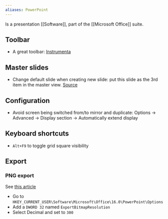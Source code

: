 ```yaml
---
aliases: PowerPoint
---
```

Is a presentation [[Software]], part of the [[Microsoft Office]] suite.
## Toolbar
* A great toolbar: [Instrumenta](https://github.com/iappyx/Instrumenta)
## Master slides
* Change default slide when creating new slide: put this slide as the 3rd item in the master view. [Source](https://superuser.com/questions/548038/change-default-slide-layout-in-powerpoint#637148)
## Configuration
- Avoid screen being switched from/to mirror and duplicate: Options → Advanced → Display section → Automatically extend display
## Keyboard shortcuts
- `Alt+F9` to toggle grid square visibility
## Export
### PNG export
See [this article](https://learn.microsoft.com/en-us/office/troubleshoot/powerpoint/change-export-slide-resolution)
- Go to `HKEY_CURRENT_USER\Software\Microsoft\Office\16.0\PowerPoint\Options`
- Add a `DWORD 32` named `ExportBitmapResolution`
- Select Decimal and set to `300`